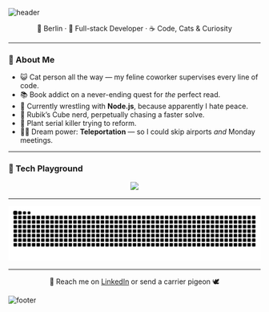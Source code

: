 ![header](https://capsule-render.vercel.app/api?type=waving&color=0:8A2387,50:E94057,100:F27121&height=200&section=header&text=Hi%20I'm%20fs98%20😺&fontColor=fff&fontSize=40&animation=fadeIn)

<div align="center">

📍 Berlin · 🧠 Full-stack Developer · ☕ Code, Cats & Curiosity  

</div>

---

### 👋 About Me

- 😺 Cat person all the way — my feline coworker supervises every line of code.  
- 📚 Book addict on a never-ending quest for *the* perfect read.  
- 🌱 Currently wrestling with **Node.js**, because apparently I hate peace.  
- 🧩 Rubik’s Cube nerd, perpetually chasing a faster solve.  
- 🌿 Plant serial killer trying to reform.  
- 🦸‍♀️ Dream power: **Teleportation** — so I could skip airports *and* Monday meetings.

---

### 🧰 Tech Playground
<p align="center">
<img src="https://skillicons.dev/icons?i=js,ts,react,python,django,nodejs,postgres,graphql,git,linux,vscode" />
</p>

---

![snake animation](https://github.com/fs98/fs98/blob/output/github-contribution-grid-snake.svg)

---

<div align="center">
💬 Reach me on <a href="https://www.linkedin.com/in/fata-sefer/">LinkedIn</a> or send a carrier pigeon 🕊️  
</div>

![footer](https://capsule-render.vercel.app/api?type=waving&color=0:F27121,50:E94057,100:8A2387&height=120&section=footer)
